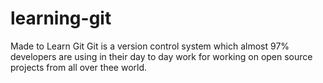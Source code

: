 # learning-git
Made to Learn Git
Git is a version control system which almost 97% developers are using in their day to day work for working on open source projects from all over thee world.
